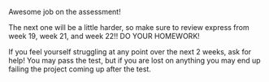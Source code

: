 Awesome job on the assessment!

The next one will be a little harder, so make sure to review express from week 19, week 21, and week 22!! DO YOUR HOMEWORK!

If you feel yourself struggling at any point over the next 2 weeks, ask for help! You may pass the test, but if you are lost on anything you may end up failing the project coming up after the test.
